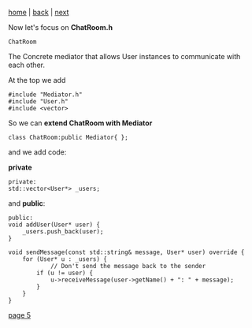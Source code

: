 [home](./page01.md) | [back](./page03.md) | [next](./page03.md)

Now let's focus on **ChatRoom.h**
```
ChatRoom
```
The Concrete mediator that allows User instances to communicate with each other.

At the top we add
```
#include "Mediator.h"
#include "User.h"
#include <vector>
```
So we can **extend ChatRoom with Mediator**
```
class ChatRoom:public Mediator{ };
```
and we add code:

**private**
```
private:
std::vector<User*> _users;
```
and **public**:
```
public:
void addUser(User* user) {
    _users.push_back(user);
}

void sendMessage(const std::string& message, User* user) override {
    for (User* u : _users) {
            // Don't send the message back to the sender
        if (u != user) {
            u->receiveMessage(user->getName() + ": " + message);
        }
    }
}
```


[page 5](./page05.md)
